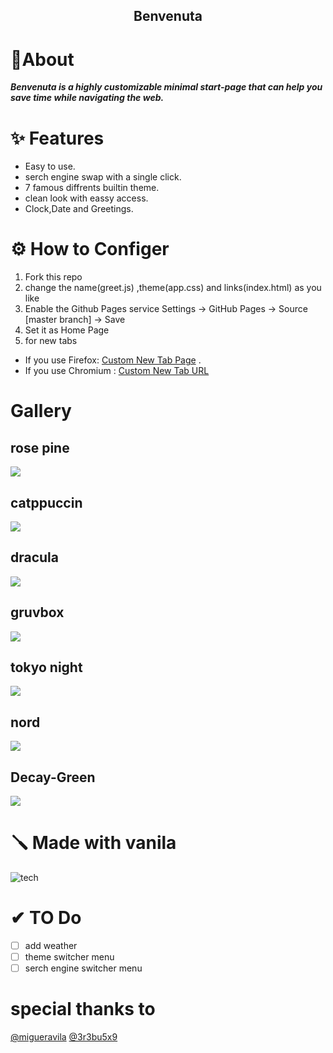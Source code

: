 <p align="center">
    <h2 align="center">Benvenuta</h2>
</p>

# 🔮About

**_Benvenuta is a highly customizable minimal start-page that can help you save time while navigating the web._**

# ✨ Features

- Easy to use.
- serch engine swap with a single click.
- 7 famous diffrents builtin theme.
- clean look with eassy access.
- Clock,Date and Greetings.

# ⚙️ How to Configer

1. Fork this repo
2. change the name(greet.js) ,theme(app.css) and links(index.html) as you like
3. Enable the Github Pages service Settings → GitHub Pages → Source [master branch] → Save
4. Set it as Home Page
5. for new tabs

- If you use Firefox: [Custom New Tab Page](https://addons.mozilla.org/en-US/firefox/addon/custom-new-tab-page/?src=search) .
- If you use Chromium : [Custom New Tab URL](https://chrome.google.com/webstore/detail/custom-new-tab-url/mmjbdbjnoablegbkcklggeknkfcjkjia)

# Gallery

## rose pine

![](https://github.com/h1tarxeth/Benvenuta-minimal_startpage/blob/main/assets/rose.jpeg)

## catppuccin

![](https://github.com/h1tarxeth/Benvenuta-minimal_startpage/blob/main/assets/cat.jpeg)

## dracula

![](https://github.com/h1tarxeth/Benvenuta-minimal_startpage/blob/main/assets/dracula.jpeg)

## gruvbox

![](https://github.com/h1tarxeth/Benvenuta-minimal_startpage/blob/main/assets/grove.jpeg)

## tokyo night

![](https://github.com/h1tarxeth/Benvenuta-minimal_startpage/blob/main/assets/tokyo.jpeg)

## nord

![](https://github.com/h1tarxeth/Benvenuta-minimal_startpage/blob/main/assets/nord.jpeg)

## Decay-Green

![](https://github.com/h1tarxeth/Benvenuta-minimal_startpage/blob/main/assets/green.jpeg)

# 🪛 Made with vanila

![tech](https://skillicons.dev/icons?i=html,css,js)

# ✔ TO Do

- [ ] add weather
- [ ] theme switcher menu
- [ ] serch engine switcher menu

# special thanks to

[@migueravila](https://github.com/migueravila/Bento)
[@3r3bu5x9](https://github.com/3r3bu5x9/Prismatic-Night)
